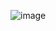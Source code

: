 ![image](https://user-images.githubusercontent.com/72643996/218452506-fbdfe059-6fc1-4765-a237-1b672ecf521e.png)
